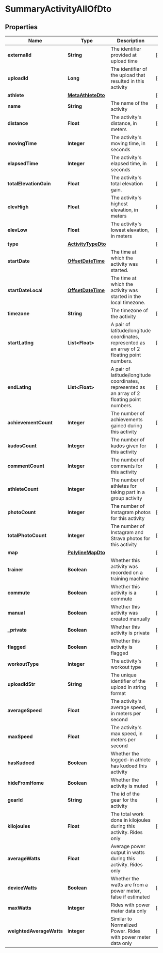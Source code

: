 

# SummaryActivityAllOfDto

## Properties

Name | Type | Description | Notes
------------ | ------------- | ------------- | -------------
**externalId** | **String** | The identifier provided at upload time |  [optional]
**uploadId** | **Long** | The identifier of the upload that resulted in this activity |  [optional]
**athlete** | [**MetaAthleteDto**](MetaAthleteDto.md) |  |  [optional]
**name** | **String** | The name of the activity |  [optional]
**distance** | **Float** | The activity&#39;s distance, in meters |  [optional]
**movingTime** | **Integer** | The activity&#39;s moving time, in seconds |  [optional]
**elapsedTime** | **Integer** | The activity&#39;s elapsed time, in seconds |  [optional]
**totalElevationGain** | **Float** | The activity&#39;s total elevation gain. |  [optional]
**elevHigh** | **Float** | The activity&#39;s highest elevation, in meters |  [optional]
**elevLow** | **Float** | The activity&#39;s lowest elevation, in meters |  [optional]
**type** | [**ActivityTypeDto**](ActivityTypeDto.md) |  |  [optional]
**startDate** | [**OffsetDateTime**](OffsetDateTime.md) | The time at which the activity was started. |  [optional]
**startDateLocal** | [**OffsetDateTime**](OffsetDateTime.md) | The time at which the activity was started in the local timezone. |  [optional]
**timezone** | **String** | The timezone of the activity |  [optional]
**startLatlng** | **List&lt;Float&gt;** | A pair of latitude/longitude coordinates, represented as an array of 2 floating point numbers. |  [optional]
**endLatlng** | **List&lt;Float&gt;** | A pair of latitude/longitude coordinates, represented as an array of 2 floating point numbers. |  [optional]
**achievementCount** | **Integer** | The number of achievements gained during this activity |  [optional]
**kudosCount** | **Integer** | The number of kudos given for this activity |  [optional]
**commentCount** | **Integer** | The number of comments for this activity |  [optional]
**athleteCount** | **Integer** | The number of athletes for taking part in a group activity |  [optional]
**photoCount** | **Integer** | The number of Instagram photos for this activity |  [optional]
**totalPhotoCount** | **Integer** | The number of Instagram and Strava photos for this activity |  [optional]
**map** | [**PolylineMapDto**](PolylineMapDto.md) |  |  [optional]
**trainer** | **Boolean** | Whether this activity was recorded on a training machine |  [optional]
**commute** | **Boolean** | Whether this activity is a commute |  [optional]
**manual** | **Boolean** | Whether this activity was created manually |  [optional]
**_private** | **Boolean** | Whether this activity is private |  [optional]
**flagged** | **Boolean** | Whether this activity is flagged |  [optional]
**workoutType** | **Integer** | The activity&#39;s workout type |  [optional]
**uploadIdStr** | **String** | The unique identifier of the upload in string format |  [optional]
**averageSpeed** | **Float** | The activity&#39;s average speed, in meters per second |  [optional]
**maxSpeed** | **Float** | The activity&#39;s max speed, in meters per second |  [optional]
**hasKudoed** | **Boolean** | Whether the logged-in athlete has kudoed this activity |  [optional]
**hideFromHome** | **Boolean** | Whether the activity is muted |  [optional]
**gearId** | **String** | The id of the gear for the activity |  [optional]
**kilojoules** | **Float** | The total work done in kilojoules during this activity. Rides only |  [optional]
**averageWatts** | **Float** | Average power output in watts during this activity. Rides only |  [optional]
**deviceWatts** | **Boolean** | Whether the watts are from a power meter, false if estimated |  [optional]
**maxWatts** | **Integer** | Rides with power meter data only |  [optional]
**weightedAverageWatts** | **Integer** | Similar to Normalized Power. Rides with power meter data only |  [optional]



